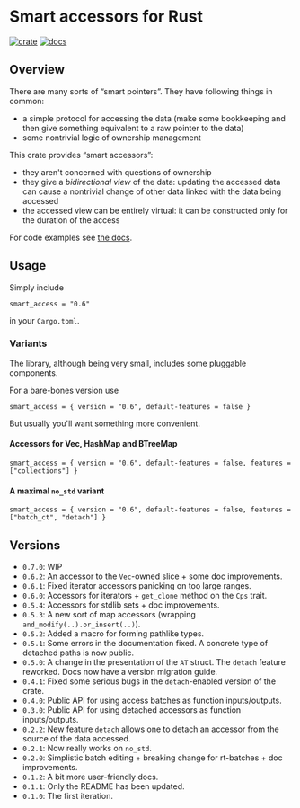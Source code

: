 # Smart accessors for Rust

[![crate](https://img.shields.io/crates/v/smart_access)](https://crates.io/crates/smart_access/)
[![docs](https://docs.rs/smart_access/badge.svg)](https://docs.rs/smart_access/)

## Overview

There are many sorts of &#8220;smart pointers&#8221;. They have following things in common:

* a simple protocol for accessing the data (make some bookkeeping and then give something equivalent to a raw pointer to the data)
* some nontrivial logic of ownership management


This crate provides &#8220;smart accessors&#8221;:

* they aren't concerned with questions of ownership
* they give a _bidirectional view_ of the data: updating the accessed data can 
  cause a nontrivial change of other data linked with the data being accessed
* the accessed view can be entirely virtual: it can be constructed only for the 
  duration of the access

For code examples see [the docs](https://docs.rs/smart_access/).

## Usage

Simply include 

```
smart_access = "0.6"
```

in your `Cargo.toml`.

### Variants

The library, although being very small, includes some pluggable components.

For a bare-bones version use

```
smart_access = { version = "0.6", default-features = false }
```

But usually you'll want something more convenient.

#### Accessors for Vec, HashMap and BTreeMap

```
smart_access = { version = "0.6", default-features = false, features = ["collections"] }
```

#### A maximal `no_std` variant

```
smart_access = { version = "0.6", default-features = false, features = ["batch_ct", "detach"] }
```


## Versions

* `0.7.0`: WIP
* `0.6.2`: An accessor to the `Vec`-owned slice + some doc improvements.
* `0.6.1`: Fixed iterator accessors panicking on too large ranges.
* `0.6.0`: Accessors for iterators + `get_clone` method on the `Cps` trait.
* `0.5.4`: Accessors for stdlib sets + doc improvements.
* `0.5.3`: A new sort of map accessors (wrapping `and_modify(..).or_insert(..)`).
* `0.5.2`: Added a macro for forming pathlike types.
* `0.5.1`: Some errors in the documentation fixed. A concrete type of detached paths is now public.
* `0.5.0`: A change in the presentation of the `AT` struct. The `detach` feature reworked. Docs now have a version migration guide.
* `0.4.1`: Fixed some serious bugs in the `detach`-enabled version of the crate.
* `0.4.0`: Public API for using access batches as function inputs/outputs.
* `0.3.0`: Public API for using detached accessors as function inputs/outputs.
* `0.2.2`: New feature `detach` allows one to detach an accessor from the source of the data accessed.
* `0.2.1`: Now really works on `no_std`.
* `0.2.0`: Simplistic batch editing + breaking change for rt-batches + doc improvements.
* `0.1.2`: A bit more user-friendly docs.
* `0.1.1`: Only the README has been updated.
* `0.1.0`: The first iteration.

